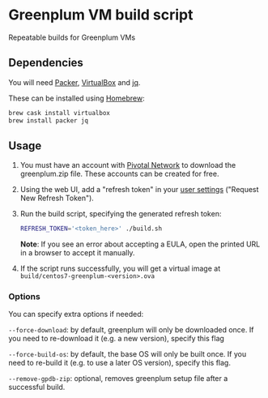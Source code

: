 # Greenplum VM build script

Repeatable builds for Greenplum VMs

## Dependencies

You will need
[Packer](https://www.packer.io/),
[VirtualBox](https://www.virtualbox.org/) and
[jq](https://stedolan.github.io/jq/).

These can be installed using [Homebrew](https://brew.sh/):

```bash
brew cask install virtualbox
brew install packer jq
```

## Usage

1. You must have an account with [Pivotal Network](https://network.pivotal.io) to download the greenplum.zip file.
   These accounts can be created for free.

2. Using the web UI, add a "refresh token" in your
   [user settings](https://network.pivotal.io/users/dashboard/edit-profile) ("Request New Refresh Token").

3. Run the build script, specifying the generated refresh token:

   ```bash
   REFRESH_TOKEN='<token_here>' ./build.sh
   ```

   **Note**: If you see an error about accepting a EULA, open the printed URL in a browser to accept it manually.

4. If the script runs successfully, you will get a virtual image at `build/centos7-greenplum-<version>.ova`

### Options

You can specify extra options if needed:

`--force-download`: by default, greenplum will only be downloaded once.
If you need to re-download it (e.g. a new version), specify this flag

`--force-build-os`: by default, the base OS will only be built once.
If you need to re-build it (e.g. to use a later OS version), specify this flag.

`--remove-gpdb-zip`: optional, removes greenplum setup file after a successful build.

